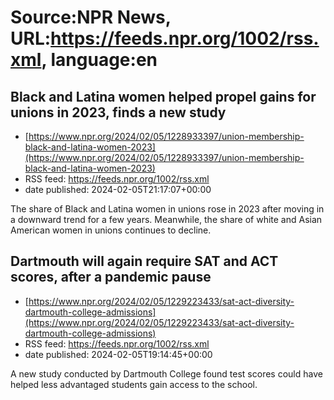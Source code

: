 # Source:NPR News, URL:https://feeds.npr.org/1002/rss.xml, language:en

## Black and Latina women helped propel gains for unions in 2023, finds a new study
 - [https://www.npr.org/2024/02/05/1228933397/union-membership-black-and-latina-women-2023](https://www.npr.org/2024/02/05/1228933397/union-membership-black-and-latina-women-2023)
 - RSS feed: https://feeds.npr.org/1002/rss.xml
 - date published: 2024-02-05T21:17:07+00:00

The share of Black and Latina women in unions rose in 2023 after moving in a downward trend for a few years. Meanwhile, the share of white and Asian American women in unions continues to decline.

## Dartmouth will again require SAT and ACT scores, after a pandemic pause
 - [https://www.npr.org/2024/02/05/1229223433/sat-act-diversity-dartmouth-college-admissions](https://www.npr.org/2024/02/05/1229223433/sat-act-diversity-dartmouth-college-admissions)
 - RSS feed: https://feeds.npr.org/1002/rss.xml
 - date published: 2024-02-05T19:14:45+00:00

A new study conducted by Dartmouth College found test scores could have helped less advantaged students gain access to the school.

